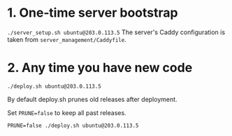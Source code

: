 # 1. One‑time server bootstrap
`./server_setup.sh ubuntu@203.0.113.5`
The server's Caddy configuration is taken from `server_management/Caddyfile`.

# 2. Any time you have new code
`./deploy.sh ubuntu@203.0.113.5`

By default deploy.sh prunes old releases after deployment. 

Set `PRUNE=false` to keep all past releases.

`PRUNE=false ./deploy.sh ubuntu@203.0.113.5`

